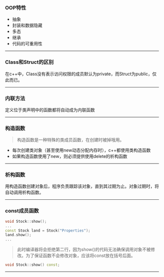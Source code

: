 ### OOP特性
* 抽象
* 封装和数据隐藏
* 多态
* 继承
* 代码的可重用性
---
### Class和Struct的区别
在c++中，Class没有表示访问权限的成员默认为private，而Struct为public，仅此而已。

---
### 内联方法
定义位于类声明中的函数都将自动成为内联函数

---

### 构造函数
> 构造函数是一种特殊的类成员函数，在创建时被掉哦用。
* 每次创建类对象（甚至使用new动态分配内存时），c++都使用类构造函数
* 如果构造函数使用了new，则必须提供使用delete的析构函数

--- 
### 析构函数
用构造函数创建对象后，程序负责跟踪该对象，直到其过期为止。对象过期时，将自动调用析构函数。

---
### const成员函数
```c++
void Stock::show();
...
const Stock land = Stock("Properties");
land.show();
...
```
> 此时编译器将会拒绝第二行，因为show()的代码无法确保调用对象不被修改。为了保证函数不会修改对象，应该将const放在括号后面。
```c++
void Stock::show() const;
```

---
### 